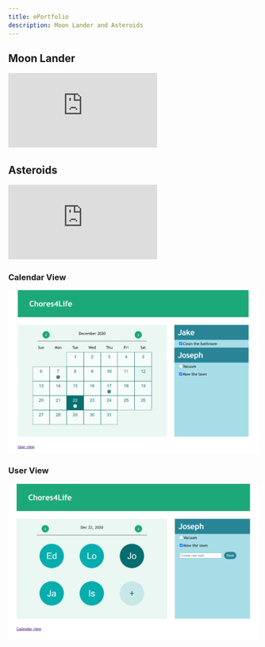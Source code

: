 ```yaml
---
title: ePortfolio
description: Moon Lander and Asteroids
---
```


## Moon Lander

<iframe width=auto max-height="400" src="https://www.youtube.com/embed/4S6C239ms9Y" frameborder="0" allowfullscreen></iframe>

## Asteroids

<iframe width=auto max-height="400" src="https://www.youtube.com/embed/v7Lh0hoqH3Q" frameborder="0" allowfullscreen></iframe>

### Calendar View
![](images/Chores4Life_Calendar.png)
### User View
![](images/Chores4Life_Users.png)
